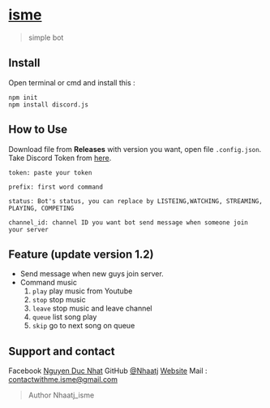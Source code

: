 # [isme](http://www.ismebot.cf/)
> simple bot

## Install

Open terminal or cmd and install this :

```
npm init
npm install discord.js
```

## How to Use

Download file from **Releases** with version you want, open file `.config.json`.
Take Discord Token from [here](https://discord.com/developers/applications).
```
token: paste your token

prefix: first word command

status: Bot's status, you can replace by LISTEING,WATCHING, STREAMING, PLAYING, COMPETING

channel_id: channel ID you want bot send message when someone join your server
```

## Feature (update version 1.2)

* Send message when new guys join server.
* Command music
    1.  `play` play music from Youtube
    2.  `stop` stop music
    3.  `leave` stop music and leave channel
    4.  `queue` list song play
    5.  `skip` go to next song on queue


## Support and contact
Facebook [Nguyen Duc Nhat](https://www.facebook.com/nhaatj.isme35/)     GitHub [@Nhaatj](https://github.com/Nhaatj)
[Website](ismebot.cf)
Mail : contactwithme.isme@gmail.com

>Author Nhaatj_isme
